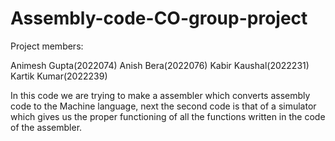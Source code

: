# Assembly-code-CO-group-project

Project members:

Animesh Gupta(2022074)
Anish Bera(2022076)
Kabir Kaushal(2022231)
Kartik Kumar(2022239)

In this code we are trying to make a assembler which converts assembly code to the Machine language, next the second code is that of a simulator which gives us the proper functioning of all the functions written in the code of the assembler.
